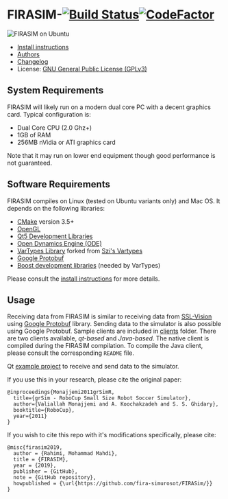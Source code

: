 
FIRASIM-[![Build Status](https://travis-ci.org/RoboCup-SSL/grSim.svg?branch=master)](https://travis-ci.org/RoboCup-SSL/grSim)[![CodeFactor](https://www.codefactor.io/repository/github/parsianroboticlab/grsim/badge/master)](https://www.codefactor.io/repository/github/parsianroboticlab/grsim/overview/master)
=======================


![FIRASIM on Ubuntu](docs/img/screenshot01.jpg?raw=true "grSim on Ubuntu")

- [Install instructions](INSTALL.md)
- [Authors](AUTHORS.md)
- [Changelog](CHANGELOG.md)
- License: [GNU General Public License (GPLv3)](LICENSE.md)

System Requirements
-----------------------

FIRASIM will likely run on a modern dual core PC with a decent graphics card. Typical configuration is:

- Dual Core CPU (2.0 Ghz+)
- 1GB of RAM
- 256MB nVidia or ATI graphics card

Note that it may run on lower end equipment though good performance is not guaranteed.


Software Requirements
---------------------

FIRASIM compiles on Linux (tested on Ubuntu variants only) and Mac OS. It depends on the following libraries:

- [CMake](https://cmake.org/) version 3.5+ 
- [OpenGL](https://www.opengl.org)
- [Qt5 Development Libraries](https://www.qt.io)
- [Open Dynamics Engine (ODE)](http://www.ode.org)
- [VarTypes Library](https://github.com/jpfeltracco/vartypes) forked from [Szi's Vartypes](https://github.com/szi/vartypes)
- [Google Protobuf](https://github.com/google/protobuf)
- [Boost development libraries](http://www.boost.org/) (needed by VarTypes)

Please consult the [install instructions](INSTALL.md) for more details.

Usage
-----

Receiving data from FIRASIM is similar to receiving data from [SSL-Vision](https://github.com/RoboCup-SSL/ssl-vision) using [Google Protobuf](https://github.com/google/protobuf) library.
Sending data to the simulator is also possible using Google Protobuf. Sample clients are included in [clients](./clients) folder. There are two clients available, *qt-based* and *Java-based*. The native client is compiled during the FIRASIM compilation. To compile the Java client, please consult the corresponding `README` file.


Qt [example project](https://github.com/robocin/ssl-client) to receive and send data to the simulator.

If you use this in your research, please cite the original paper:

```
@inproceedings{Monajjemi2011grSimR,
  title={grSim - RoboCup Small Size Robot Soccer Simulator},
  author={Valiallah Monajjemi and A. Koochakzadeh and S. S. Ghidary},
  booktitle={RoboCup},
  year={2011}
}
```

If you wish to cite this repo with it's modifications specifically, please cite:

```
@misc{firasim2019,
  author = {Rahimi, Mohammad Mahdi},
  title = {FIRASIM},
  year = {2019},
  publisher = {GitHub},
  note = {GitHub repository},
  howpublished = {\url{https://github.com/fira-simurosot/FIRASim/}}
}
```
